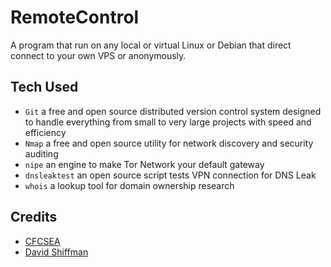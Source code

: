 # RemoteControl
A program that run on any local or virtual Linux or Debian that direct connect to your own VPS or anonymously.

## Tech Used
- `Git` a free and open source distributed version control system designed to handle everything from small to very large projects with speed and efficiency
- `Nmap` a free and open source utility for network discovery and security auditing
- `nipe` an engine to make Tor Network your default gateway
- `dnsleaktest` an open source script tests VPN connection for DNS Leak 
- `whois` a lookup tool for domain ownership research 

## Credits
- [CFCSEA](https://www.centreforcybersecurity.com/about)
- [David Shiffman](https://www.linkedin.com/in/david-shiffman-%D7%93%D7%95%D7%93-%D7%A9%D7%99%D7%A4%D7%9E%D7%9F-6a92b5b3/?originalSubdomain=il)